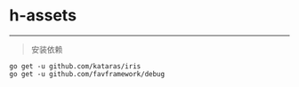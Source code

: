 # h-assets

---

> 安装依赖
```
go get -u github.com/kataras/iris
go get -u github.com/favframework/debug
```